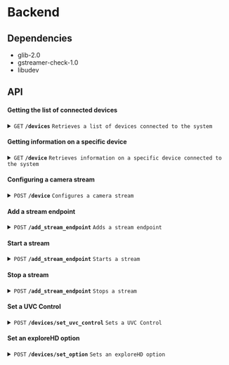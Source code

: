 # Backend

## Dependencies

- glib-2.0
- gstreamer-check-1.0
- libudev

## API

#### Getting the list of connected devices

<details>
<summary><code>GET</code> <code><b>/devices</b></code> <code>Retrieves a list of devices connected to the system</code></summary>

##### Parameters

> N/A

##### Responses

> | http code | content-type | response |
> |-----------|--------------|----------|
> | 200 | application/json | Device List |

</details>

#### Getting information on a specific device

<details>
<summary><code>GET</code> <code><b>/device</b></code> <code>Retrieves information on a specific device connected to the system</code></summary>

##### Parameters

> | name | type | data type | description |
> |------|------|-----------|-------------|
> | `index` | required | integer | The index of the connected camera |

##### Responses

> | http code | content-type | response |
> |-----------|--------------|----------|
> | 200 | application/json | Device |
> | 400 | N/A | Error, invalid index |

</details>

#### Configuring a camera stream

<details>
<summary><code>POST</code> <code><b>/device</b></code> <code>Configures a camera stream</code></summary>

##### Parameters

> | name | type | data type | description |
> |------|------|-----------|-------------|
> | `index` | required | integer | The index of the connected camera |
> | `format` | required | object | The format of the stream |
> | `format.format` | required | string | The pixel format of the stream ("MJPG", "H264") |
> | `format.width` | required | integer | The stream width |
> | `format.height` | required | integer | The stream height |
> | `format.interval` | required | object | The stream interval |
> | `format.interval.numerator` | required | integer | The stream interval numerator |
> | `format.interval.denominator` | required | integer | The stream interval denominator |

##### Responses

> | http code | content-type | response |
> |-----------|--------------|----------|
> | 200 | N/A | N/A |
> | 403 | N/A | Error, invalid index |

</details>

#### Add a stream endpoint

<details>
<summary><code>POST</code> <code><b>/add_stream_endpoint</b></code> <code>Adds a stream endpoint</code></summary>

##### Parameters

> | name | type | data type | description |
> |------|------|-----------|-------------|
> | `index` | required | integer | The index of the connected camera |
> | `endpoint` | required | object | The stream endpoint object |
> | `endpoint.host` | required | string | The host of the stream endpoint |
> | `endpoint.port` | required | integer | The port of the stream endpoint |

##### Responses

> | http code | content-type | response |
> |-----------|--------------|----------|
> | 200 | N/A | N/A |
> | 403 | N/A | Error, invalid index |

</details>

#### Start a stream

<details>
<summary><code>POST</code> <code><b>/add_stream_endpoint</b></code> <code>Starts a stream</code></summary>

##### Parameters

> | name | type | data type | description |
> |------|------|-----------|-------------|
> | `index` | required | integer | The index of the connected camera |

##### Responses

> | http code | content-type | response |
> |-----------|--------------|----------|
> | 200 | N/A | N/A |
> | 403 | N/A | Error, invalid index |

</details>

#### Stop a stream

<details>
<summary><code>POST</code> <code><b>/add_stream_endpoint</b></code> <code>Stops a stream</code></summary>

##### Parameters

> | name | type | data type | description |
> |------|------|-----------|-------------|
> | `index` | required | integer | The index of the connected camera |

##### Responses

> | http code | content-type | response |
> |-----------|--------------|----------|
> | 200 | N/A | N/A |
> | 403 | N/A | Error, invalid index |

</details>

#### Set a UVC Control

<details>
<summary><code>POST</code> <code><b>/devices/set_uvc_control</b></code> <code>Sets a UVC Control</code></summary>

##### Parameters

> | name | type | data type | description |
> |------|------|-----------|-------------|
> | `index` | required | integer | The index of the connected camera |
> | `control` | required | object | The control object |
> | `control.id` | required | integer | The control ID |
> | `control.value` | required | integer | The control value |

##### Responses

> | http code | content-type | response |
> |-----------|--------------|----------|
> | 200 | N/A | N/A |
> | 403 | N/A | Error, invalid index |

</details>

#### Set an exploreHD option

<details>
<summary><code>POST</code> <code><b>/devices/set_option</b></code> <code>Sets an exploreHD option</code></summary>

##### Parameters

> | name | type | data type | description |
> |------|------|-----------|-------------|
> | `index` | required | integer | The index of the connected camera |
> | `option` | required | string | The option ("bitrate", "gop", "mode") |
> | `value` | required | integer / string | The option value |

##### Responses

> | http code | content-type | response |
> |-----------|--------------|----------|
> | 200 | N/A | N/A |
> | 403 | N/A | Error, invalid index / Error, invalid value |
